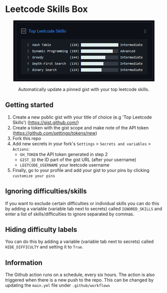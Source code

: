 # Leetcode Skills Box
<p align="center">
   <img src="leetcode-skills-box.png">
   <p align="center">Automatically update a pinned gist with your top leetcode skills.</p>
</p>

## Getting started
1. Create a new public gist with your title of choice (e.g 'Top Leetcode Skills') (https://gist.github.com/)
2. Create a token with the gist scope and make note of the API token (https://github.com/settings/tokens/new)
3. Fork this repo
4. Add new secrets in your fork's `Settings` > `Secrets and variables` > `Actions`:
   - `GH_TOKEN` the API token generated in step 2
   - `GIST_ID` the ID part of the gist URL (after your username)
   - `LEETCODE_USERNAME` your leetcode username
5. Finally, go to your profile and add your gist to your pins by clicking ```customize your pins```

## Ignoring difficulties/skills
If you want to exclude certain difficulties or individual skills you can do this by adding a variable (variable tab next to secrets) called `IGNORED_SKILLS` and enter a list of skills/difficulties to ignore separated by commas.

## Hiding difficulty labels
You can do this by adding a variable (variable tab next to secrets) called `HIDE_DIFFICULTY` and setting it to `True`.

## Information
The Github action runs on a schedule, every six hours. The action is also triggered when there is a new push to the repo. This can be changed by updating the `main.yml` file under `.github/workflows`
